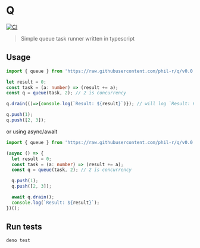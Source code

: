 # Q

[![CI](https://github.com/phil-r/q/workflows/CI/badge.svg)](https://github.com/phil-r/q/actions?query=workflow%3ACI)

> Simple queue task runner written in typescript

## Usage

```ts
import { queue } from 'https://raw.githubusercontent.com/phil-r/q/v0.0.1/mod.ts';

let result = 0;
const task = (a: number) => (result += a);
const q = queue(task, 2); // 2 is concurrency

q.drain(()=>{console.log(`Result: ${result}`)}); // will log `Result: 6`

q.push(1);
q.push([2, 3]);
```

or using async/await

```ts
import { queue } from 'https://raw.githubusercontent.com/phil-r/q/v0.0.1/mod.ts';

(async () => {
  let result = 0;
  const task = (a: number) => (result += a);
  const q = queue(task, 2); // 2 is concurrency

  q.push(1);
  q.push([2, 3]);

  await q.drain();
  console.log(`Result: ${result}`);
})();
```


## Run tests

```
deno test
```
